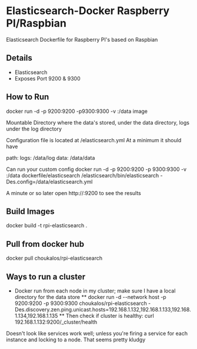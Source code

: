 # Elasticsearch-Docker Raspberry PI/Raspbian

Elasticsearch Dockerfile for Raspberry PI's based on Raspbian

## Details
* Elasticsearch
* Exposes Port 9200 & 9300

## How to Run
docker run -d -p 9200:9200 -p9300:9300 -v <data-dir>:/data image

   Mountable Directory
   <data-dir>   where the data's stored, under the data directory, logs under the log directory
   
   Configuration file is located at <data-dir>/elasticsearch.yml
   At a minimum it should have
   
   path:
     logs: /data/log
     data: /data/data
   
   Can run your custom config
   docker run -d -p 9200:9200 -p 9300:9300 -v <data-dir>:/data dockerfile/elasticsearch /elasticsearch/bin/elasticsearch -Des.config=/data/elasticsearch.yml

   A minute or so later open http://<host>:9200 to see the results

## Build Images
docker build -t rpi-elasticsearch .

## Pull from docker hub
docker pull choukalos/rpi-elasticsearch

## Ways to run a cluster

* Docker run from each node in my cluster; make sure I have a local directory for the data store
** docker run -d --network host -p 9200:9200 -p 9300:9300 choukalos/rpi-elasticsearch -Des.discovery.zen.ping.unicast.hosts=192.168.1.132,192.168.1.133,192.168.1.134,192.168.1.135
** Then check if cluster is healthy:  curl 192.168.1.132:9200/_cluster/health

Doesn't look like services work well; unless you're firing a service for each instance and locking to a node.  That seems pretty kludgy


